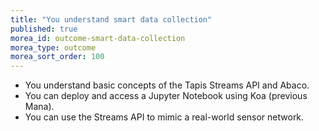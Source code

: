 ```yaml
---
title: "You understand smart data collection"
published: true
morea_id: outcome-smart-data-collection
morea_type: outcome
morea_sort_order: 100
---
```


  * You understand basic concepts of the Tapis Streams API and Abaco.
  * You can deploy and access a Jupyter Notebook using Koa (previous Mana).
  * You can use the Streams API to mimic a real-world sensor network.
